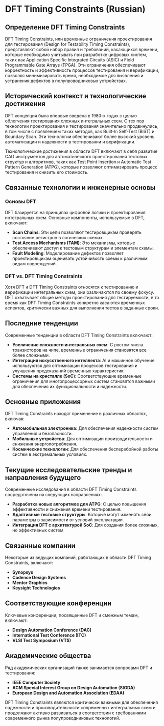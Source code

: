 # DFT Timing Constraints (Russian)

## Определение DFT Timing Constraints

DFT Timing Constraints, или временные ограничения проектирования для тестирования (Design for Testability Timing Constraints), представляют собой набор правил и требований, касающихся времени, которые необходимо учитывать при разработке цифровых систем, таких как Application Specific Integrated Circuits (ASIC) и Field Programmable Gate Arrays (FPGA). Эти ограничения обеспечивают корректность и эффективность процессов тестирования и верификации, позволяя минимизировать время, необходимое для выявления и устранения дефектов в полупроводниковых устройствах.

## Исторический контекст и технологические достижения

DFT концепция была впервые введена в 1980-х годах с целью облегчения тестирования сложных интегральных схем. С тех пор технологии проектирования и тестирования значительно продвинулись, в том числе с появлением таких методов, как Built-In Self-Test (BIST) и Boundary Scan. Эти технологии обеспечивают более высокий уровень автоматизации и надежности в тестировании и верификации.

Технологические достижения в области DFT включают в себя развитие CAD инструментов для автоматического проектирования тестовых структур и алгоритмов, таких как Test Point Insertion и Automatic Test Pattern Generation (ATPG), которые позволяют оптимизировать процесс тестирования и снизить его стоимость.

## Связанные технологии и инженерные основы

### Основы DFT

DFT базируется на принципах цифровой логики и проектирования интегральных схем. Основные компоненты, используемые в DFT, включают:

- **Scan Chains**: Эти цепи позволяют тестировщикам проверять состояние регистров в логических схемах.
- **Test Access Mechanisms (TAM)**: Это механизмы, которые обеспечивают доступ к тестовым структурам и элементам схемы.
- **Fault Modeling**: Моделирование дефектов позволяет проектировщикам оценивать устойчивость схемы к различным видам повреждений.

### DFT vs. DFT Timing Constraints

Хотя DFT и DFT Timing Constraints относятся к тестированию и верификации интегральных схем, они различаются по своему фокусу. DFT охватывает общие методы проектирования для тестируемости, в то время как DFT Timing Constraints конкретно касаются временных аспектов, критически важных для выполнения тестов в заданные сроки.

## Последние тенденции

Современные тенденции в области DFT Timing Constraints включают:

- **Увеличение сложности интегральных схем**: С ростом числа транзисторов на чипе, временные ограничения становятся все более сложными.
- **Интеграция искусственного интеллекта**: AI и машинное обучение используются для оптимизации процессов тестирования и улучшения предсказаний временных характеристик.
- **Системы на кристалле (SoC)**: Соответствующие временные ограничения для многопроцессорных систем становятся важными для обеспечения их функциональности и надежности.

## Основные приложения

DFT Timing Constraints находят применение в различных областях, включая:

- **Автомобильная электроника**: Для обеспечения надежности систем управления и безопасности.
- **Мобильные устройства**: Для оптимизации производительности и снижения энергопотребления.
- **Космические технологии**: Для обеспечения бесперебойной работы систем в экстремальных условиях.

## Текущие исследовательские тренды и направления будущего

Современные исследования в области DFT Timing Constraints сосредоточены на следующих направлениях:

- **Разработка новых алгоритмов для ATPG**: С целью повышения эффективности и снижения времени тестирования.
- **Адаптивные тестовые структуры**: Которые могут изменять свои параметры в зависимости от условий эксплуатации.
- **Интеграция DFT с архитектурой SoC**: Для создания более сложных, но эффективных систем.

## Связанные компании

Некоторые из ведущих компаний, работающих в области DFT Timing Constraints, включают:

- **Synopsys**
- **Cadence Design Systems**
- **Mentor Graphics**
- **Keysight Technologies**

## Соответствующие конференции

Ключевые конференции, посвященные DFT и смежным темам, включают:

- **Design Automation Conference (DAC)**
- **International Test Conference (ITC)**
- **VLSI Test Symposium (VTS)**

## Академические общества

Ряд академических организаций также занимается вопросами DFT и тестирования:

- **IEEE Computer Society**
- **ACM Special Interest Group on Design Automation (SIGDA)**
- **European Design and Automation Association (EDAA)**

DFT Timing Constraints являются критически важными для обеспечения надежности и производительности современных интегральных схем и продолжают активно развиваться в соответствии с требованиями современного рынка полупроводниковых технологий.